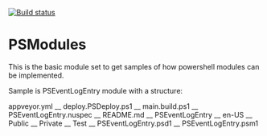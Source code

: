 [![Build status](https://ci.appveyor.com/api/projects/status/jcl57u26ry6li0xt?svg=true)](https://ci.appveyor.com/project/ebrucucen/psmodules)


# PSModules

This is the basic module set to get samples of how powershell modules can be implemented.

Sample is PSEventLogEntry module with a structure: 

  appveyor.yml __
  deploy.PSDeploy.ps1 __
  main.build.ps1 __
  PSEventLogEntry.nuspec __
  README.md __
  PSEventLogEntry __
    en-US __
    Public __
    Private __
    Test __
   PSEventLogEntry.psd1 __
   PSEventLogEntry.psm1
